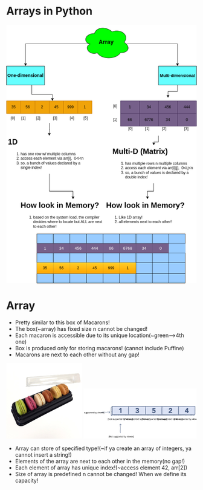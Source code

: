 # Arrays in Python

<img src="./imgs/Array.drawio.png"/>

# Array
- Pretty similar to this box of Macarons!
- The box(~array) has fixed size n cannot be changed!
- Each macaron is accessible due to its unique location(~green—>4th one)
- Box is produced only for storing macarons! (cannot include Puffine)
- Macarons are next to each other without any gap!

<img src="./imgs/m.jpg" width=200/> <img src="./imgs/1.svg" width=300/>

- Array can store of specified type!(~if ya create an array of integers, ya cannot insert a string!)
- Elements of the array are next to each other in the memory(no gap!)
- Each element of array has unique index!(~access element 42, arr[2])
- Size of array is predefined n cannot be changed! When we define its capacity!
